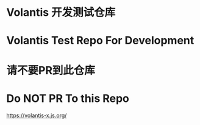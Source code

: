 # Volantis 开发测试仓库

# Volantis Test Repo For Development

# 请不要PR到此仓库

# Do NOT PR To this Repo

https://volantis-x.js.org/